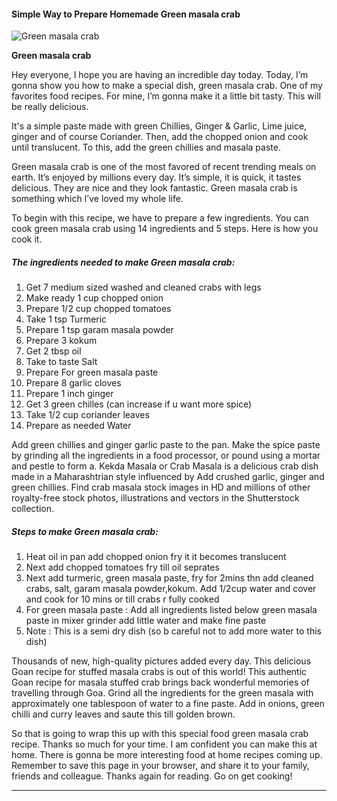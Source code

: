             

#### Simple Way to Prepare Homemade Green masala crab

![Green masala crab](https://img-global.cpcdn.com/recipes/7031ee2cf555eec1/751x532cq70/green-masala-crab-recipe-main-photo.jpg)

**Green masala crab**

Hey everyone, I hope you are having an incredible day today. Today, I’m gonna show you how to make a special dish, green masala crab. One of my favorites food recipes. For mine, I’m gonna make it a little bit tasty. This will be really delicious.

It's a simple paste made with green Chillies, Ginger & Garlic, Lime juice, ginger and of course Coriander. Then, add the chopped onion and cook until translucent. To this, add the green chillies and masala paste.

Green masala crab is one of the most favored of recent trending meals on earth. It’s enjoyed by millions every day. It’s simple, it is quick, it tastes delicious. They are nice and they look fantastic. Green masala crab is something which I’ve loved my whole life.

To begin with this recipe, we have to prepare a few ingredients. You can cook green masala crab using 14 ingredients and 5 steps. Here is how you cook it.

##### The ingredients needed to make Green masala crab:

1.  Get 7 medium sized washed and cleaned crabs with legs
2.  Make ready 1 cup chopped onion
3.  Prepare 1/2 cup chopped tomatoes
4.  Take 1 tsp Turmeric
5.  Prepare 1 tsp garam masala powder
6.  Prepare 3 kokum
7.  Get 2 tbsp oil
8.  Take to taste Salt
9.  Prepare For green masala paste
10.  Prepare 8 garlic cloves
11.  Prepare 1 inch ginger
12.  Get 3 green chilles (can increase if u want more spice)
13.  Take 1/2 cup coriander leaves
14.  Prepare as needed Water

Add green chillies and ginger garlic paste to the pan. Make the spice paste by grinding all the ingredients in a food processor, or pound using a mortar and pestle to form a. Kekda Masala or Crab Masala is a delicious crab dish made in a Maharashtrian style influenced by Add crushed garlic, ginger and green chillies. Find crab masala stock images in HD and millions of other royalty-free stock photos, illustrations and vectors in the Shutterstock collection.

##### Steps to make Green masala crab:

1.  Heat oil in pan add chopped onion fry it it becomes translucent
2.  Next add chopped tomatoes fry till oil seprates
3.  Next add turmeric, green masala paste, fry for 2mins thn add cleaned crabs, salt, garam masala powder,kokum. Add 1/2cup water and cover and cook for 10 mins or till crabs r fully cooked
4.  For green masala paste : Add all ingredients listed below green masala paste in mixer grinder add little water and make fine paste
5.  Note : This is a semi dry dish (so b careful not to add more water to this dish)

Thousands of new, high-quality pictures added every day. This delicious Goan recipe for stuffed masala crabs is out of this world! This authentic Goan recipe for masala stuffed crab brings back wonderful memories of travelling through Goa. Grind all the ingredients for the green masala with approximately one tablespoon of water to a fine paste. Add in onions, green chilli and curry leaves and saute this till golden brown.

So that is going to wrap this up with this special food green masala crab recipe. Thanks so much for your time. I am confident you can make this at home. There is gonna be more interesting food at home recipes coming up. Remember to save this page in your browser, and share it to your family, friends and colleague. Thanks again for reading. Go on get cooking!

* * *